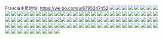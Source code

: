 Francla主页地址: https://weibo.com/u/6795247452 
![](https://wx4.sinaimg.cn/mw2000/007pSahmly1h93mhz1438j30u01hctm0.jpg) 
![](https://wx4.sinaimg.cn/mw2000/007pSahmly1h93mhtlw09j30u01hc12b.jpg) 
![](https://wx4.sinaimg.cn/mw2000/007pSahmly1h93miaxzfoj32c0340qv5.jpg) 
![](https://wx4.sinaimg.cn/mw2000/007pSahmly1h93mibwn6zj30u01hcqi4.jpg) 
![](https://wx4.sinaimg.cn/mw2000/007pSahmly1h8pnduu1ayj30u01hcdtn.jpg) 
![](https://wx4.sinaimg.cn/mw2000/007pSahmly1h8pndvr8kij30k00zkaht.jpg) 
![](https://wx4.sinaimg.cn/mw2000/007pSahmly1h8pndw645kj30k00zktf6.jpg) 
![](https://wx4.sinaimg.cn/mw2000/007pSahmly1h8pndwkc3aj30k00zk7ae.jpg) 
![](https://wx4.sinaimg.cn/mw2000/007pSahmly1h8pnf3triwj30u01hcds6.jpg) 
![](https://wx4.sinaimg.cn/mw2000/007pSahmly1h8pnf5p1zfj30u01hctkk.jpg) 
![](https://wx4.sinaimg.cn/mw2000/007pSahmly1h8mdetl11cj31401z4k90.jpg) 
![](https://wx4.sinaimg.cn/mw2000/007pSahmly1h8mdevoub9j31401z4tqa.jpg) 
![](https://wx4.sinaimg.cn/mw2000/007pSahmly1h8mderelwrj31401z4k8x.jpg) 
![](https://wx4.sinaimg.cn/mw2000/007pSahmly1h8k0gcqi6fj31401z4tqk.jpg) 
![](https://wx4.sinaimg.cn/mw2000/007pSahmly1h8k0j6lej0j31401z4176.jpg) 
![](https://wx4.sinaimg.cn/mw2000/007pSahmly1h8k0j691b8j31401z4nce.jpg) 
![](https://wx4.sinaimg.cn/mw2000/007pSahmly1h8k0gdtwvvj30wm0ptn9a.jpg) 
![](https://wx4.sinaimg.cn/mw2000/007pSahmly1h8k0jbdrklj30wi1ycx46.jpg) 
![](https://wx4.sinaimg.cn/mw2000/007pSahmly1h8k0jz13y8j30u00qptf4.jpg) 
![](https://wx4.sinaimg.cn/mw2000/007pSahmly1h8atzdxtxjj31o0280npd.jpg) 
![](https://wx4.sinaimg.cn/mw2000/007pSahmly1h4spy8rdukj30u01hm457.jpg) 
![](https://wx4.sinaimg.cn/mw2000/007pSahmly1h4spy96yd9j30u0140thz.jpg) 
![](https://wx4.sinaimg.cn/mw2000/007pSahmly1h4spyfquinj30u014c47i.jpg) 
![](https://wx4.sinaimg.cn/mw2000/007pSahmly1h4qgk1r7pxj30u0140n54.jpg) 
![](https://wx4.sinaimg.cn/mw2000/007pSahmly1h4qgk3fsynj30u0140akm.jpg) 
![](https://wx4.sinaimg.cn/mw2000/007pSahmly1h4qgk597b4j30u01b7tj4.jpg) 
![](https://wx4.sinaimg.cn/mw2000/007pSahmly1h4qgkgvxd3j31400u014m.jpg) 
![](https://wx4.sinaimg.cn/mw2000/007pSahmly1h4qgkj3x6ej31400u0gvd.jpg) 
![](https://wx4.sinaimg.cn/mw2000/007pSahmly1h4qgkk0bdwj31400u07j0.jpg) 
![](https://wx4.sinaimg.cn/mw2000/007pSahmly1h496hf972zj31400u010l.jpg) 
![](https://wx4.sinaimg.cn/mw2000/007pSahmly1h496i9c8llj30u00u0dkc.jpg) 
![](https://wx4.sinaimg.cn/mw2000/007pSahmly1h496iapyvwj30u0140dmo.jpg) 
![](https://wx4.sinaimg.cn/mw2000/007pSahmgy1h2z0iz3yq4j30zk1beqhm.jpg) 
![](https://wx4.sinaimg.cn/mw2000/007pSahmgy1h2z0j0ihz7j30zk1be160.jpg) 
![](https://wx4.sinaimg.cn/mw2000/007pSahmgy1h2z0j4hm2aj32c033y7wj.jpg) 
![](https://wx4.sinaimg.cn/mw2000/007pSahmgy3h1qslsyk0tj316o1kw1kx.jpg) 
![](https://wx4.sinaimg.cn/mw2000/007pSahmgy3h1qslytywyj316o1kw4qp.jpg) 
![](https://wx4.sinaimg.cn/mw2000/007pSahmgy3h1qslpxilaj316o1kw1kx.jpg) 
![](https://wx4.sinaimg.cn/mw2000/007pSahmgy3h1qslyslncj316o1kw4qp.jpg) 
![](https://wx4.sinaimg.cn/mw2000/007pSahmgy3h1qslxxi9lj30u0140tn0.jpg) 
![](https://wx4.sinaimg.cn/mw2000/007pSahmgy3h1qsm2cv16j316o1kwb29.jpg) 
![](https://wx4.sinaimg.cn/mw2000/007pSahmly1h115i5pagtj30ku0rsjx2.jpg) 
![](https://wx4.sinaimg.cn/mw2000/007pSahmly1h115hre1baj30ku0rsjxi.jpg) 
![](https://wx4.sinaimg.cn/mw2000/007pSahmly1h115i62ca5j30ku0rsn49.jpg) 
![](https://wx4.sinaimg.cn/mw2000/007pSahmly1h0tdooprwnj31sc2dshdt.jpg) 
![](https://wx4.sinaimg.cn/mw2000/007pSahmly1gwsolpnpvdj30u00u47ay.jpg) 
![](https://wx4.sinaimg.cn/mw2000/007pSahmly1guppm5h4zcj30sg2mtb29.jpg) 
![](https://wx4.sinaimg.cn/mw2000/007pSahmly1guppm1ddwvj30sg3bbe3a.jpg) 
![](https://wx4.sinaimg.cn/mw2000/007pSahmly1gupplwcwslj60sg35s1kx02.jpg) 
![](https://wx4.sinaimg.cn/mw2000/007pSahmly1gupplyljhyj30sg35rx3w.jpg) 
![](https://wx4.sinaimg.cn/mw2000/007pSahmly1gpoeigrkvij30n00uo0uk.jpg) 
![](https://wx4.sinaimg.cn/mw2000/007pSahmly1gpoeih0pgxj30n00uo0v8.jpg) 
![](https://wx4.sinaimg.cn/mw2000/007pSahmly1gpoeih6nvyj30u018ywh9.jpg) 
![](https://wx4.sinaimg.cn/mw2000/007pSahmly1gpf3a0vw6oj30u0190q72.jpg) 
![](https://wx4.sinaimg.cn/mw2000/007pSahmly1gpf3a18wz8j30u0190wgk.jpg) 
![](https://wx4.sinaimg.cn/mw2000/007pSahmly1gpf3a1jmh3j30u019076x.jpg) 
![](https://wx4.sinaimg.cn/mw2000/007pSahmly1gpf3a8kql2j30wi1l90zb.jpg) 
![](https://wx4.sinaimg.cn/mw2000/007pSahmly1gpdu9hi42vj30qo0zkq8b.jpg) 
![](https://wx4.sinaimg.cn/mw2000/007pSahmly1gpdu9hq0x2j30jg0jgtb9.jpg) 
![](https://wx4.sinaimg.cn/mw2000/007pSahmly1gpc4juaiglj30u010otcn.jpg) 
![](https://wx4.sinaimg.cn/mw2000/007pSahmly1gpc4jvgn3oj30u0140dnp.jpg) 
![](https://wx4.sinaimg.cn/mw2000/007pSahmly1gpc4jwamjbj30u01rcwlp.jpg) 
![](https://wx4.sinaimg.cn/mw2000/007pSahmly1gp9zz269ytj30u010otcn.jpg) 
![](https://wx4.sinaimg.cn/mw2000/007pSahmly1gp9zz36tuej30gs0i0taf.jpg) 
![](https://wx4.sinaimg.cn/mw2000/007pSahmly1gp9zz48g6sj30u0140dnp.jpg) 
![](https://wx4.sinaimg.cn/mw2000/007pSahmly3gp3ypdgdclj30px0kuwjw.jpg) 
![](https://wx4.sinaimg.cn/mw2000/007pSahmly3gp3ypdrx6oj31jk0z71kx.jpg) 
![](https://wx4.sinaimg.cn/mw2000/007pSahmly3gp3ype0j0cj31jk13hb29.jpg) 
![](https://wx4.sinaimg.cn/mw2000/007pSahmly3gp3ypf7p3cj31hf15ox6p.jpg) 
![](https://wx4.sinaimg.cn/mw2000/007pSahmly3gp3ypevoh3j31jk15nx6p.jpg) 
![](https://wx4.sinaimg.cn/mw2000/007pSahmly3gp3ypf7vmzj31jk184kjl.jpg) 
![](https://wx4.sinaimg.cn/mw2000/007pSahmly3gp3ypfu2zcj31jk19ekjm.jpg) 
![](https://wx4.sinaimg.cn/mw2000/007pSahmly3gp3ypfzd7wj31e11114qp.jpg) 
![](https://wx4.sinaimg.cn/mw2000/007pSahmly3gp3ypg4t50j31jk15oqv5.jpg) 
![](https://wx4.sinaimg.cn/mw2000/007pSahmly3gp1opdhyyuj31401hcaw8.jpg) 
![](https://wx4.sinaimg.cn/mw2000/007pSahmly3gp1opdmf4pj31401hc1kx.jpg) 
![](https://wx4.sinaimg.cn/mw2000/007pSahmly3gp1opdmzfoj31401hc1ff.jpg) 
![](https://wx4.sinaimg.cn/mw2000/007pSahmly3gp1opdkm9kj31401hckhp.jpg) 
![](https://wx4.sinaimg.cn/mw2000/007pSahmly1gozb0fc4fyj30hs0nota6.jpg) 
![](https://wx4.sinaimg.cn/mw2000/007pSahmly1gozb0fovqjj30dw0dwt9x.jpg) 
![](https://wx4.sinaimg.cn/mw2000/007pSahmly1gozb0icwzqj31jk223u0y.jpg) 
![](https://wx4.sinaimg.cn/mw2000/007pSahmly1gozb0j8orbj31jk111qia.jpg) 
![](https://wx4.sinaimg.cn/mw2000/007pSahmly1gozb0kbafej31jk15n7wh.jpg) 
![](https://wx4.sinaimg.cn/mw2000/007pSahmly1gozb0mjhp8j31jk1jke5h.jpg) 
![](https://wx4.sinaimg.cn/mw2000/007pSahmly1gozb0mtn57j30u014077z.jpg) 
![](https://wx4.sinaimg.cn/mw2000/007pSahmly1gozb0nx6zvj31jk1xgx6a.jpg) 
![](https://wx4.sinaimg.cn/mw2000/007pSahmly1gozb0p4vcaj31jk15o1kx.jpg) 
![](https://wx4.sinaimg.cn/mw2000/007pSahmly1goqm76rgwuj314046yu0x.jpg) 
![](https://wx4.sinaimg.cn/mw2000/007pSahmly1goqm7vupvpj314043ex6p.jpg) 
![](https://wx4.sinaimg.cn/mw2000/007pSahmly1goqm8amd00j31403lpu0x.jpg) 
![](https://wx4.sinaimg.cn/mw2000/007pSahmly1goqmgeuwy5j31406l6b2a.jpg) 
![](https://wx4.sinaimg.cn/mw2000/007pSahmly1goqmhsnb1cj31401zhqsq.jpg) 
